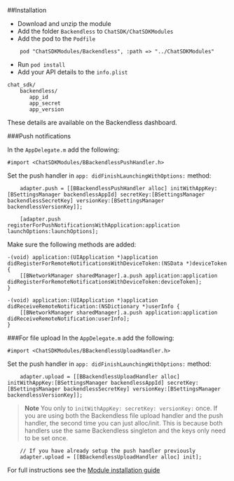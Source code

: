 ##Installation

+ Download and unzip the module
+ Add the folder `Backendless` to `ChatSDK/ChatSDKModules`
+ Add the pod to the `Podfile`
```
    pod "ChatSDKModules/Backendless", :path => "../ChatSDKModules"
```
+ Run ```pod install```
+ Add your API details to the `info.plist`

```
chat_sdk/
    backendless/
       app_id
       app_secret
       app_version
```
These details are available on the Backendless dashboard. 

###Push notifications

In the `AppDelegate.m` add the following:

```
#import <ChatSDKModules/BBackendlessPushHandler.h>
``` 

Set the push handler in `app: didFinishLaunchingWithOptions:` method:

```ObjC
    adapter.push = [[BBackendlessPushHandler alloc] initWithAppKey:[BSettingsManager backendlessAppId] secretKey:[BSettingsManager backendlessSecretKey] versionKey:[BSettingsManager backendlessVersionKey]];

    [adapter.push  registerForPushNotificationsWithApplication:application launchOptions:launchOptions];

```
Make sure the following methods are added: 
```
-(void) application:(UIApplication *)application didRegisterForRemoteNotificationsWithDeviceToken:(NSData *)deviceToken {
    [[BNetworkManager sharedManager].a.push application:application didRegisterForRemoteNotificationsWithDeviceToken:deviceToken];
}

-(void) application:(UIApplication *)application didReceiveRemoteNotification:(NSDictionary *)userInfo {
    [[BNetworkManager sharedManager].a.push application:application didReceiveRemoteNotification:userInfo];
}
```

###For file upload
In the `AppDelegate.m` add the following:
```
#import <ChatSDKModules/BBackendlessUploadHandler.h>
```

Set the push handler in `app: didFinishLaunchingWithOptions:` method:

```ObjC
    adapter.upload = [[BBackendlessUploadHandler alloc] initWithAppKey:[BSettingsManager backendlessAppId] secretKey:[BSettingsManager backendlessSecretKey] versionKey:[BSettingsManager backendlessVersionKey]];
```

>**Note**
>You only to `initWithAppKey: secretKey: versionKey:` once. If you are using both the Backendless file upload handler and the push handler, the second time you can just alloc/init. This is because both handlers use the same Backendless singleton and the keys only need to be set once. 

```ObjC
	// If you have already setup the push handler previously
    adapter.upload = [[BBackendlessUploadHandler alloc] init];
```

 For full instructions see the [Module installation guide](http://chatsdk.co/docs/ios-installing-modules/)